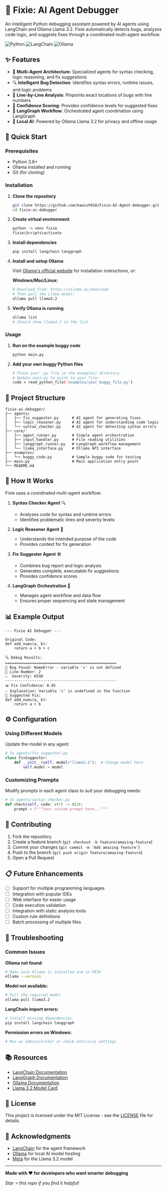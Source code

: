 # 🔧 Fixie: AI Agent Debugger

An intelligent Python debugging assistant powered by AI agents using LangChain and Ollama Llama 3.2. Fixie automatically detects bugs, analyzes code logic, and suggests fixes through a coordinated multi-agent workflow.

![Python](https://img.shields.io/badge/python-3.8+-blue.svg)
![LangChain](https://img.shields.io/badge/LangChain-🦜🔗-green.svg)
![Ollama](https://img.shields.io/badge/Ollama-Llama3.2-orange.svg)

## ✨ Features

- 🤖 **Multi-Agent Architecture**: Specialized agents for syntax checking, logic reasoning, and fix suggestions
- 🔍 **Intelligent Bug Detection**: Identifies syntax errors, runtime issues, and logic problems
- 📍 **Line-by-Line Analysis**: Pinpoints exact locations of bugs with line numbers
- 🎯 **Confidence Scoring**: Provides confidence levels for suggested fixes
- 🔄 **LangGraph Workflow**: Orchestrated agent coordination using LangGraph
- 🦙 **Local AI**: Powered by Ollama Llama 3.2 for privacy and offline usage

## 🚀 Quick Start

### Prerequisites

- Python 3.8+
- Ollama installed and running
- Git (for cloning)

### Installation

1. **Clone the repository**
   ```bash
   git clone https://github.com/kawish918/Fixie-AI-Agent-Debugger.git
   cd fixie-ai-debugger
   ```

2. **Create virtual environment**
   ```bash
   python -m venv fixie
   fixie\Scripts\activate
   ```

3. **Install dependencies**
   ```bash
   pip install langchain langgraph
   ```

4. **Install and setup Ollama**
   
   Visit [Ollama's official website](https://ollama.ai) for installation instructions, or:
   
   **Windows/Mac/Linux:**
   ```bash
   # Download from: https://ollama.ai/download
   # Then pull the Llama model:
   ollama pull llama3.2
   ```

5. **Verify Ollama is running**
   ```bash
   ollama list
   # Should show llama3.2 in the list
   ```

### Usage

1. **Run on the example buggy code**
   ```bash
   python main.py
   ```

2. **Add your own buggy Python files**
   ```bash
   # Place your .py file in the examples/ directory
   # Update main.py to point to your file:
   code = read_python_file('examples/your_buggy_file.py')
   ```

## 📁 Project Structure

```
fixie-ai-debugger/
├── agents/
│   ├── fix_suggester.py      # AI agent for generating fixes
│   ├── logic_reasoner.py     # AI agent for understanding code logic
│   └── syntax_checker.py     # AI agent for detecting syntax errors
├── core/
│   ├── agent_runner.py       # Simple agent orchestration
│   ├── input_handler.py      # File reading utilities
│   ├── langgraph_runner.py   # LangGraph workflow management
│   └── llama_interface.py    # Ollama API interface
├── examples/
│   └── buggy_code.py         # Sample buggy code for testing
├── main.py                   # Main application entry point
└── README.md
```

## 🔄 How It Works

Fixie uses a coordinated multi-agent workflow:

1. **Syntax Checker Agent** 🔍
   - Analyzes code for syntax and runtime errors
   - Identifies problematic lines and severity levels

2. **Logic Reasoner Agent** 🧠
   - Understands the intended purpose of the code
   - Provides context for fix generation

3. **Fix Suggester Agent** 🛠️
   - Combines bug report and logic analysis
   - Generates complete, executable fix suggestions
   - Provides confidence scores

4. **LangGraph Orchestration** 🔄
   - Manages agent workflow and data flow
   - Ensures proper sequencing and state management

## 📊 Example Output

```
--- Fixie AI Debugger ---

Original Code:
def add_nums(a, b):
    return a + b + c

🔍 Debug Results:
==================================================
🐛 Bug Found: NameError - variable 'c' is not defined
📍 Line Number: 2
⚠️  Severity: HIGH
--------------------------------------------------
📊 Fix Confidence: 0.95
💡 Explanation: Variable 'c' is undefined in the function
🔧 Suggested Fix:
def add_nums(a, b):
    return a + b
```

## ⚙️ Configuration

### Using Different Models

Update the model in any agent:

```python
# In agents/fix_suggester.py
class FixSuggester:
    def __init__(self, model="llama3.2"):  # Change model here
        self.model = model
```

### Customizing Prompts

Modify prompts in each agent class to suit your debugging needs:

```python
# In agents/syntax_checker.py
def check(self, code: str) -> dict:
    prompt = f"""Your custom prompt here..."""
```

## 🤝 Contributing

1. Fork the repository
2. Create a feature branch (`git checkout -b feature/amazing-feature`)
3. Commit your changes (`git commit -m 'Add amazing feature'`)
4. Push to the branch (`git push origin feature/amazing-feature`)
5. Open a Pull Request

## 📋 Future Enhancements

- [ ] Support for multiple programming languages
- [ ] Integration with popular IDEs
- [ ] Web interface for easier usage
- [ ] Code execution validation
- [ ] Integration with static analysis tools
- [ ] Custom rule definitions
- [ ] Batch processing of multiple files

## 🔧 Troubleshooting

### Common Issues

**Ollama not found:**
```bash
# Make sure Ollama is installed and in PATH
ollama --version
```

**Model not available:**
```bash
# Pull the required model
ollama pull llama3.2
```

**LangChain import errors:**
```bash
# Install missing dependencies
pip install langchain langgraph
```

**Permission errors on Windows:**
```bash
# Run as administrator or check antivirus settings
```

## 📚 Resources

- [LangChain Documentation](https://docs.langchain.com/)
- [LangGraph Documentation](https://langchain-ai.github.io/langgraph/)
- [Ollama Documentation](https://ollama.ai/docs)
- [Llama 3.2 Model Card](https://ollama.ai/library/llama3.2)

## 📄 License

This project is licensed under the MIT License - see the [LICENSE](LICENSE) file for details.

## 🙏 Acknowledgments

- [LangChain](https://langchain.com/) for the agent framework
- [Ollama](https://ollama.ai/) for local AI model hosting
- [Meta](https://ai.meta.com/) for the Llama 3.2 model

---

**Made with ❤️ for developers who want smarter debugging**

*Star ⭐ this repo if you find it helpful!*
